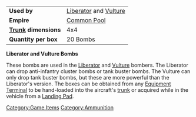 |                                                 |                                                                    |
| ----------------------------------------------- | ------------------------------------------------------------------ |
| **Used by**                                     | [Liberator](../Liberator.md) and [Vulture](../vehicles/Vulture.md) |
| **Empire**                                      | [Common Pool](../terminology/Common_Pool.md)                       |
| **[Trunk](../terminology/Trunk.md) dimensions** | 4x4                                                                |
| **Quantity per box**                            | 20 Bombs                                                           |

**Liberator and Vulture Bombs**

These bombs are used in the [Liberator](../Liberator.md) and
[Vulture](../vehicles/Vulture.md) bombers. The Liberator can drop
anti-infantry cluster bombs or tank buster bombs. The Vulture can only
drop tank buster bombs, but these are more powerful than the Liberator's
version. The boxes can be obtained from any [Equipment
Terminal](../items/Equipment_Terminal.md) to be hand-loaded into the
aircraft's [trunk](../terminology/Trunk.md) or acquired while in the vehicle
from a [Landing Pad](items/Landing_Pad.md).

[Category:Game Items](Category:Game_Items.md)
[Category:Ammunition](Category:Ammunition.md)

